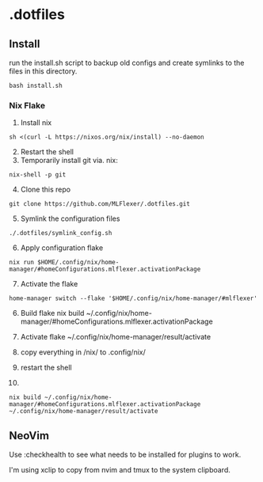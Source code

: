 # .dotfiles

## Install
run the install.sh script to backup old configs and create symlinks to the files in this directory.


    bash install.sh

### Nix Flake
1. Install nix
```
sh <(curl -L https://nixos.org/nix/install) --no-daemon
```
2. Restart the shell
3. Temporarily install git via. nix:
```
nix-shell -p git
```
4. Clone this repo
```
git clone https://github.com/MLFlexer/.dotfiles.git
```
5. Symlink the configuration files
```
./.dotfiles/symlink_config.sh
```
6. Apply configuration flake
```
nix run $HOME/.config/nix/home-manager/#homeConfigurations.mlflexer.activationPackage
```
7. Activate the flake
```
home-manager switch --flake '$HOME/.config/nix/home-manager/#mlflexer'
```




6. Build flake
    nix build ~/.config/nix/home-manager/#homeConfigurations.mlflexer.activationPackage
7. Activate flake
    ~/.config/nix/home-manager/result/activate

2. copy everything in /nix/ to .config/nix/
3. restart the shell
4. 

    nix build ~/.config/nix/home-manager/#homeConfigurations.mlflexer.activationPackage
    ~/.config/nix/home-manager/result/activate


## NeoVim
Use :checkhealth to see what needs to be installed for plugins to work.

I'm using xclip to copy from nvim and tmux to the system clipboard.
